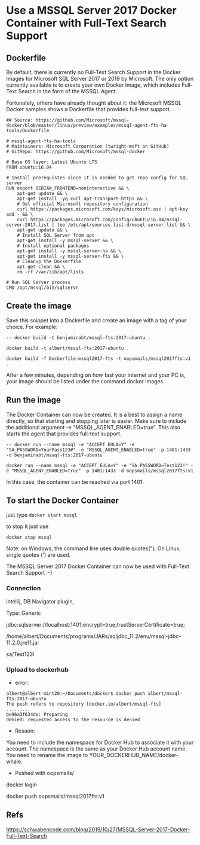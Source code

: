 # Use a MSSQL Server 2017 Docker Container with Full-Text Search Support

## Dockerfile

By default, there is currently no Full-Text Search Support in the Docker Images for Microsoft SQL Server 2017 or 2019 by Microsoft. The only option currently available is to create your own Docker Image, which includes Full-Text Search in the form of the MSSQL Agent.

Fortunately, others have already thought about it: the Microsoft MSSQL Docker samples shows a Dockerfile that provides full-text support.

```
## Source: https://github.com/Microsoft/mssql-docker/blob/master/linux/preview/examples/mssql-agent-fts-ha-tools/Dockerfile

# mssql-agent-fts-ha-tools
# Maintainers: Microsoft Corporation (twright-msft on GitHub)
# GitRepo: https://github.com/Microsoft/mssql-docker

# Base OS layer: Latest Ubuntu LTS
FROM ubuntu:16.04

# Install prerequistes since it is needed to get repo config for SQL server
RUN export DEBIAN_FRONTEND=noninteractive && \
    apt-get update && \
    apt-get install -yq curl apt-transport-https && \
    # Get official Microsoft repository configuration
    curl https://packages.microsoft.com/keys/microsoft.asc | apt-key add - && \
    curl https://packages.microsoft.com/config/ubuntu/16.04/mssql-server-2017.list | tee /etc/apt/sources.list.d/mssql-server.list && \
    apt-get update && \
    # Install SQL Server from apt
    apt-get install -y mssql-server && \
    # Install optional packages
    apt-get install -y mssql-server-ha && \
    apt-get install -y mssql-server-fts && \
    # Cleanup the Dockerfile
    apt-get clean && \
    rm -rf /var/lib/apt/lists

# Run SQL Server process
CMD /opt/mssql/bin/sqlservr

```


## Create the image
Save this snippet into a Dockerfile and create an image with a tag of your choice. For example:

```
-- docker build -t benjaminabt/mssql-fts:2017-ubuntu .

docker build -t albert/mssql-fts:2017-ubuntu .

docker build -f Dockerfile-mssql2017-fts -t oopsmails/mssql2017fts:v1 .

```

After a few minutes, depending on how fast your internet and your PC is, your image should be listed under the command docker images.

## Run the image
The Docker Container can now be created. It is a best to assign a name directly, so that starting and stopping later is easier. Make sure to include the additional argument -e "MSSQL_AGENT_ENABLED=true". This also starts the agent that provides full-text support.

```
-- docker run --name mssql -e "ACCEPT_EULA=Y" -e "SA_PASSWORD=YourPass123#" -e "MSSQL_AGENT_ENABLED=true" -p 1401:1433 -d benjaminabt/mssql-fts:2017-ubuntu

docker run --name mssql -e "ACCEPT_EULA=Y" -e "SA_PASSWORD=Test123!" -e "MSSQL_AGENT_ENABLED=true" -p 1401:1433 -d oopsmails/mssql2017fts:v1

```

In this case, the container can be reached via port 1401.

## To start the Docker Container 

just type `docker start mssql` 

to stop it just use 

`docker stop mssql`

Note: on Windows, the command line uses double quotes("). On Linux, single quotes (') are used.

The MSSQL Server 2017 Docker Container can now be used with Full-Text Search Support :-)


### Connection

intellij, DB Navigator plugin,

Type: Generic

jdbc:sqlserver://localhost:1401;encrypt=true;trustServerCertificate=true; 

/home/albert/Documents/programs/JARs/sqljdbc_11.2/enu/mssql-jdbc-11.2.0.jre11.jar

sa/Test123!

### Upload to dockerhub

- error:

```
albert@albert-mint20:~/Documents/docker$ docker push albert/mssql-fts:2017-ubuntu
The push refers to repository [docker.io/albert/mssql-fts]
......... 
be96a3f634de: Preparing 
denied: requested access to the resource is denied

```
- Resaon:


You need to include the namespace for Docker Hub to associate it with your account.
The namespace is the same as your Docker Hub account name.
You need to rename the image to YOUR_DOCKERHUB_NAME/docker-whale.

- Pushed with oopsmails/

docker login 

docker push oopsmails/mssql2017fts:v1



## Refs

https://schwabencode.com/blog/2019/10/27/MSSQL-Server-2017-Docker-Full-Text-Search


